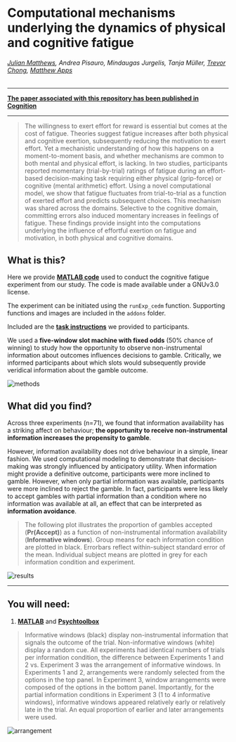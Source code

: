 # Computational mechanisms underlying the dynamics of physical and cognitive fatigue

###### [Julian Matthews](https://twitter.com/quined_quales), Andrea Pisauro, Mindaugas Jurgelis, Tanja Müller, [Trevor Chong](http://cogneuro.com.au/), [Matthew Apps](https://www.msn-lab.com/dr-matthew-apps)

***

[**The paper associated with this repository has been published in Cognition**](https://doi.org/10.1016/j.cognition.2023.105603)

***

> The willingness to exert effort for reward is essential but comes at the cost of fatigue. Theories suggest fatigue increases after both physical and cognitive exertion, subsequently reducing the motivation to exert effort. Yet a mechanistic understanding of how this happens on a moment-to-moment basis, and whether mechanisms are common to both mental and physical effort, is lacking. In two studies, participants reported momentary (trial-by-trial) ratings of fatigue during an effort-based decision-making task requiring either physical (grip-force) or cognitive (mental arithmetic) effort. Using a novel computational model, we show that fatigue fluctuates from trial-to-trial as a function of exerted effort and predicts subsequent choices. This mechanism was shared across the domains. Selective to the cognitive domain, committing errors also induced momentary increases in feelings of fatigue. These findings provide insight into the computations underlying the influence of effortful exertion on fatigue and motivation, in both physical and cognitive domains.

## What is this?
Here we provide **[MATLAB code](./code/experiments/)** used to conduct the cognitive fatigue experiment from our study. The code is made available under a GNUv3.0 license. 

The experiment can be initiated using the `runExp_cedm` function. Supporting functions and images are included in the `addons` folder. 

Included are the [**task instructions**](./code/experiments/addons/instructions/information_gamble_instructions.pdf) we provided to participants.

We used a **five-window slot machine with fixed odds** (50% chance of winning) to study how the opportunity to observe non-instrumental information about outcomes influences decisions to gamble. Critically, we informed participants about which slots would subsequently provide veridical information about the gamble outcome. 

![methods]

## What did you find?

Across three experiments (n=71), we found that information availability has a striking affect on behaviour; **the opportunity to receive non-instrumental information increases the propensity to gamble**. 

However, information availability does not drive behaviour in a simple, linear fashion. We used computational modeling to demonstrate that decision-making was strongly influenced by anticipatory utility. When information might provide a definitive outcome, participants were more inclined to gamble. However, when only partial information was available, participants were more inclined to reject the gamble. In fact, participants were less likely to accept gambles with partial information than a condition where no information was available at all, an effect that can be interpreted as **information avoidance**.

> The following plot illustrates the proportion of gambles accepted (**Pr(Accept)**) as a function of non-instrumental information availability (**Informative windows**). Group means for each information condition are plotted in black. Errorbars reflect within-subject standard error of the mean. Individual subject means are plotted in grey for each information condition and experiment. 

![results]

***

## You will need: 
1. [**MATLAB**](https://au.mathworks.com/products/matlab.html) and [**Psychtoolbox**](http://psychtoolbox.org/)

> Informative windows (black) display non-instrumental information that signals the outcome of the trial. Non-informative windows (white) display a random cue. All experiments had identical numbers of trials per information condition, the difference between Experiments 1 and 2 vs. Experiment 3 was the arrangement of informative windows. In Experiments 1 and 2, arrangements were randomly selected from the options in the top panel. In Experiment 3, window arrangements were composed of the options in the bottom panel. Importantly, for the partial information conditions in Experiment 3 (1 to 4 informative windows), informative windows appeared relatively early or relatively late in the trial. An equal proportion of earlier and later arrangements were used.

![arrangement]

[methods]: /figures/methods-figure.png
[results]: /figures/information-availability.png
[arrangement]: /figures/information-arrangement.png
